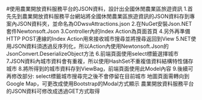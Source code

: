 #使用農業開放資料服務平台的JSON資料，設計出全國休閒農業區旅遊資訊
1.首先先到農業開放資料服務平台網站將全國休閒農業區旅遊資訊的JSON資料存到專案內JSON資料夾，並命名為ODwsvAttractions.json
2.在NuGet安裝Json.NET套件Newtonsoft.Json
3.Controller內的Index Action為頁面首頁
4.另外再準備HTTP POST連線的Index Action用來接收城市搜尋並將搜尋返回到View
5.NET使用JSON資料須透過反序列化，所以Action內使用Newtonsoft.Json的JsonConvert.DeserializeObject方法
6.前端頁面使用select標籤選擇城市
7.JSON資料內城市資料會有重複，所以使用HashSet不重複值資料結構特性儲存城市
8.將所得到的城市資料存到ViewBag，前端頁面使用此Model內容
9.後續可再修改部分:
select標籤城市搜尋完之後不會停留在目前城市
地圖頁面需轉向到Google Map，可更改成使用Bootstrap的Modal方式顯示
農業開放資料服務平台的JSON資料可修改成透過GET方式取得
